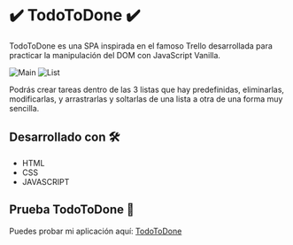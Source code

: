 # ✔️ TodoToDone ✔️

TodoToDone es una SPA inspirada en el famoso Trello desarrollada para practicar la manipulación del DOM con JavaScript Vanilla.

![Main](https://i.ibb.co/CMZZBNR/todo1.png)
![List](https://i.ibb.co/pWDmHCq/todo2.png)

Podrás crear tareas dentro de las 3 listas que hay predefinidas, eliminarlas, modificarlas, y arrastrarlas y soltarlas de una lista a otra de una forma muy sencilla.

## Desarrollado con 🛠️

* HTML
* CSS
* JAVASCRIPT

## Prueba TodoToDone 📌

Puedes probar mi aplicación aquí: [TodoToDone](https://carlosmico.github.io/TodoToDone)
